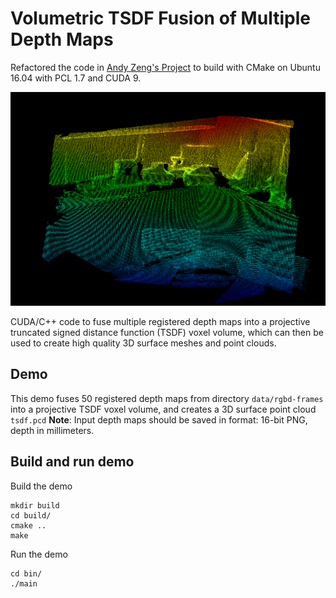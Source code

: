 # Volumetric TSDF Fusion of Multiple Depth Maps

Refactored the code in [Andy Zeng's Project](https://github.com/andyzeng/tsdf-fusion) to build with CMake on Ubuntu 16.04 with PCL 1.7
and CUDA 9.

![Teaser](tsdf.png?raw=true)

CUDA/C++ code to fuse multiple registered depth maps into a projective truncated signed distance function (TSDF) voxel volume, which can then be used to create high quality 3D surface meshes and point clouds.

## Demo
This demo fuses 50 registered depth maps from directory `data/rgbd-frames` into a projective TSDF voxel volume, and creates a 3D surface point cloud `tsdf.pcd`
**Note**: Input depth maps should be saved in format: 16-bit PNG, depth in millimeters.

## Build and run demo
Build the demo
```
mkdir build
cd build/
cmake ..
make
```

Run the demo
```
cd bin/
./main
```
